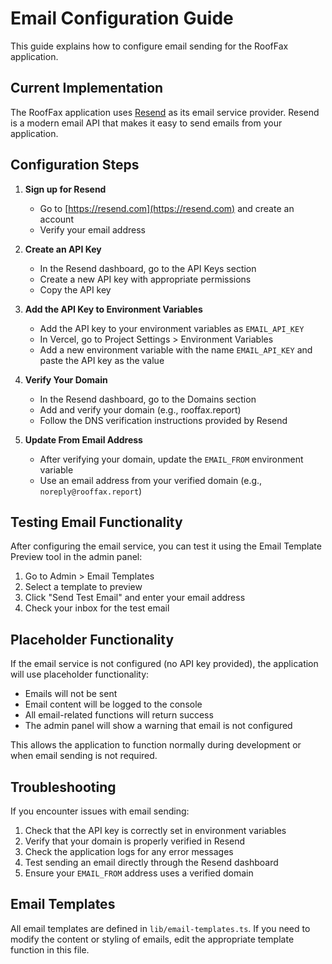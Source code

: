 # Email Configuration Guide

This guide explains how to configure email sending for the RoofFax application.

## Current Implementation

The RoofFax application uses [Resend](https://resend.com) as its email service provider. Resend is a modern email API that makes it easy to send emails from your application.

## Configuration Steps

1. **Sign up for Resend**
   - Go to [https://resend.com](https://resend.com) and create an account
   - Verify your email address

2. **Create an API Key**
   - In the Resend dashboard, go to the API Keys section
   - Create a new API key with appropriate permissions
   - Copy the API key

3. **Add the API Key to Environment Variables**
   - Add the API key to your environment variables as `EMAIL_API_KEY`
   - In Vercel, go to Project Settings > Environment Variables
   - Add a new environment variable with the name `EMAIL_API_KEY` and paste the API key as the value

4. **Verify Your Domain**
   - In the Resend dashboard, go to the Domains section
   - Add and verify your domain (e.g., rooffax.report)
   - Follow the DNS verification instructions provided by Resend

5. **Update From Email Address**
   - After verifying your domain, update the `EMAIL_FROM` environment variable
   - Use an email address from your verified domain (e.g., `noreply@rooffax.report`)

## Testing Email Functionality

After configuring the email service, you can test it using the Email Template Preview tool in the admin panel:

1. Go to Admin > Email Templates
2. Select a template to preview
3. Click "Send Test Email" and enter your email address
4. Check your inbox for the test email

## Placeholder Functionality

If the email service is not configured (no API key provided), the application will use placeholder functionality:

- Emails will not be sent
- Email content will be logged to the console
- All email-related functions will return success
- The admin panel will show a warning that email is not configured

This allows the application to function normally during development or when email sending is not required.

## Troubleshooting

If you encounter issues with email sending:

1. Check that the API key is correctly set in environment variables
2. Verify that your domain is properly verified in Resend
3. Check the application logs for any error messages
4. Test sending an email directly through the Resend dashboard
5. Ensure your `EMAIL_FROM` address uses a verified domain

## Email Templates

All email templates are defined in `lib/email-templates.ts`. If you need to modify the content or styling of emails, edit the appropriate template function in this file.
